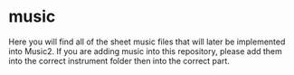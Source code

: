 # music

Here you will find all of the sheet music files that will later be implemented into Music2. If you are adding music into this repository, please add them into the correct instrument folder then into the correct part. 
